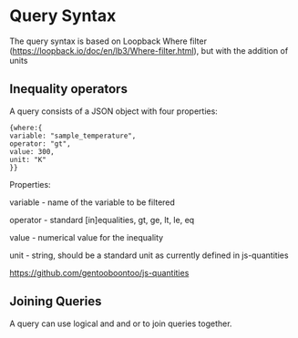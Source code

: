 


# Query Syntax

The query syntax is based on Loopback Where filter (https://loopback.io/doc/en/lb3/Where-filter.html), but with the addition of units

## Inequality operators

A query consists of a JSON object with four properties:
```
{where:{ 
variable: "sample_temperature",
operator: "gt",
value: 300,
unit: "K"
}}
```
Properties:

variable - name of the variable to be filtered

operator - standard [in]equalities, gt, ge, lt, le, eq

value - numerical value for the inequality 

unit - string, should be a standard unit as currently defined in js-quantities

https://github.com/gentooboontoo/js-quantities



## Joining Queries 
A query can use logical and and or to join queries together.


